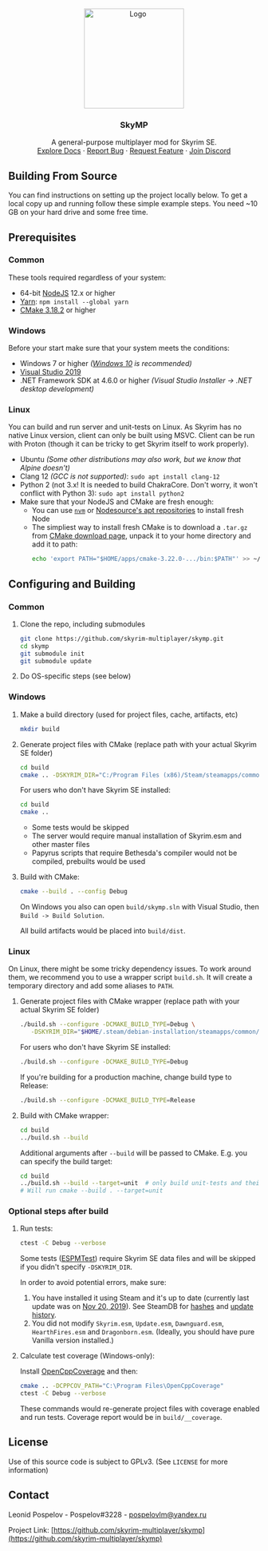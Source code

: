 <!-- PROJECT LOGO -->
<br />
<p align="center">
  <a href="https://skymp.io">
    <img src="skymp.jpg" alt="Logo" width="200" height="200">
  </a>
  <h3 align="center">SkyMP</h3>

  <p align="center">
    A general-purpose multiplayer mod for Skyrim SE. 
    <br>
    <a href="https://github.com/skyrim-multiplayer/skymp/tree/main/docs">Explore Docs</a>
    ·
    <a href="https://github.com/skyrim-multiplayer/skymp/issues">Report Bug</a>
    ·
    <a href="https://github.com/skyrim-multiplayer/skymp/issues">Request Feature</a> 
    ·
    <a href="https://discord.gg/k39uQ9Yudt">Join Discord</a>
  </p>
</p>

## Building From Source

You can find instructions on setting up the project locally below. To get a local copy up and running follow these simple example steps. You need ~10 GB on your hard drive and some free time.

## Prerequisites

### Common

These tools required regardless of your system:

* 64-bit [NodeJS](https://nodejs.org/en/download/) 12.x or higher
* [Yarn](https://yarnpkg.com/getting-started/install): `npm install --global yarn`
* [CMake 3.18.2](https://cmake.org/download/) or higher

### Windows

Before your start make sure that your system meets the conditions:

* Windows 7 or higher *([Windows 10](https://www.microsoft.com/en-us/software-download/windows10) is recommended)*
* [Visual Studio 2019](https://visualstudio.microsoft.com/downloads/)
* .NET Framework SDK at 4.6.0 or higher *(Visual Studio Installer -> .NET desktop development)*

### Linux

You can build and run server and unit-tests on Linux.
As Skyrim has no native Linux version, client can only be built using MSVC.
Client can be run with Proton (though it can be tricky to get Skyrim itself to work properly).

* Ubuntu *(Some other distributions may also work, but we know that Alpine doesn't)*
* Clang 12 *(GCC is not supported)*: `sudo apt install clang-12`
* Python 2 (not 3.x! It is needed to build ChakraCore. Don't worry, it won't conflict with Python 3):
  `sudo apt install python2`
* Make sure that your NodeJS and CMake are fresh enough:
  * You can use [`nvm`](https://github.com/nvm-sh/nvm) or [Nodesource's apt repositories](https://github.com/nodesource/distributions) to install fresh Node
  * The simpliest way to install fresh CMake is to download a `.tar.gz` from [CMake download page](https://cmake.org/download/),
    unpack it to your home directory and add it to path:
    ```sh
    echo 'export PATH="$HOME/apps/cmake-3.22.0-.../bin:$PATH"' >> ~/.bashrc
    ```

## Configuring and Building

### Common

1. Clone the repo, including submodules
   ```sh
   git clone https://github.com/skyrim-multiplayer/skymp.git
   cd skymp
   git submodule init
   git submodule update
   ```

2. Do OS-specific steps (see below)

### Windows

1. Make a build directory (used for project files, cache, artifacts, etc)
   ```sh
   mkdir build
   ```
2. Generate project files with CMake (replace path with your actual Skyrim SE folder)
   ```sh
   cd build
   cmake .. -DSKYRIM_DIR="C:/Program Files (x86)/Steam/steamapps/common/Skyrim Special Edition"
   ```
   For users who don't have Skyrim SE installed:
   ```sh
   cd build
   cmake ..
   ```
   * Some tests would be skipped
   * The server would require manual installation of Skyrim.esm and other master files
   * Papyrus scripts that require Bethesda's compiler would not be compiled, prebuilts would be used

3. Build with CMake:
   ```sh
   cmake --build . --config Debug
   ```
   On Windows you also can open `build/skymp.sln` with Visual Studio, then `Build -> Build Solution`.

   All build artifacts would be placed into `build/dist`.

### Linux

On Linux, there might be some tricky dependency issues. To work around them,
we recommend you to use a wrapper script `build.sh`. It will create a temporary
directory and add some aliases to `PATH`.

1. Generate project files with CMake wrapper (replace path with your actual Skyrim SE folder)
   ```sh
   ./build.sh --configure -DCMAKE_BUILD_TYPE=Debug \
      -DSKYRIM_DIR="$HOME/.steam/debian-installation/steamapps/common/Skyrim Special Edition"
   ```
   For users who don't have Skyrim SE installed:
   ```sh
   ./build.sh --configure -DCMAKE_BUILD_TYPE=Debug
   ```
   If you're building for a production machine, change build type to Release:
   ```sh
   ./build.sh --configure -DCMAKE_BUILD_TYPE=Release
   ```

2. Build with CMake wrapper:
   ```sh
   cd build
   ../build.sh --build
   ```
   Additional arguments after `--build` will be passed to CMake. E.g. you can specify the build target:
   ```sh
   cd build
   ../build.sh --build --target=unit  # only build unit-tests and their dependencies
   # Will run cmake --build . --target=unit
   ```

### Optional steps after build

1. Run tests:
   ```sh
   ctest -C Debug --verbose
   ```
   Some tests ([ESPMTest](https://github.com/skyrim-multiplayer/skymp/blob/main/skymp5-server/cpp/unit/EspmTest.cpp)) require Skyrim SE data files and will be skipped if you didn't specify `-DSKYRIM_DIR`.

   In order to avoid potential errors, make sure:
   1. You have installed it using Steam and it's up to date (currently last update was on [Nov 20, 2019](https://steamdb.info/depot/489832/history/?changeid=M:8702665189575304780)). See SteamDB for [hashes](https://steamdb.info/depot/489832/?show_hashes) and [update history](https://steamdb.info/depot/489832/history/).
   2. You did not modify `Skyrim.esm`, `Update.esm`, `Dawnguard.esm`, `HearthFires.esm` and `Dragonborn.esm`. (Ideally, you should have pure Vanilla version installed.)

2. Calculate test coverage (Windows-only):
   
   Install [OpenCppCoverage](https://github.com/OpenCppCoverage/OpenCppCoverage/releases) and then:
   ```sh
   cmake .. -DCPPCOV_PATH="C:\Program Files\OpenCppCoverage"
   ctest -C Debug --verbose
   ```
   These commands would re-generate project files with coverage enabled and run tests. Coverage report would be in `build/__coverage`.

## License

Use of this source code is subject to GPLv3. (See `LICENSE` for more information)

<!-- CONTACT -->
## Contact

Leonid Pospelov - Pospelov#3228 - pospelovlm@yandex.ru

Project Link: [https://github.com/skyrim-multiplayer/skymp](https://github.com/skyrim-multiplayer/skymp)
